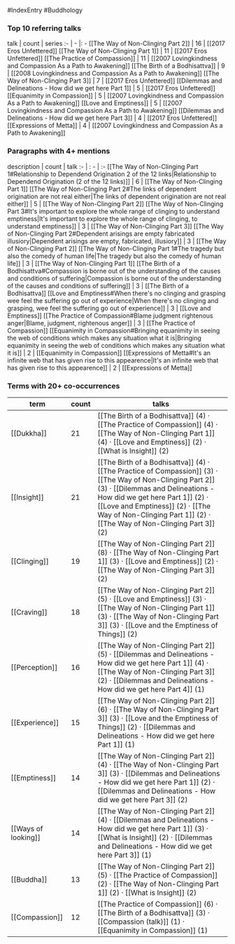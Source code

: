 #IndexEntry #Buddhology

### Top 10 referring talks
talk | count | series
:- | - |: -
[[The Way of Non-Clinging Part 2]] | 16 | [[2017 Eros Unfettered]]
[[The Way of Non-Clinging Part 1]] | 11 | [[2017 Eros Unfettered]]
[[The Practice of Compassion]] | 11 | [[2007 Lovingkindness and Compassion As a Path to Awakening]]
[[The Birth of a Bodhisattva]] | 9 | [[2008 Lovingkindness and Compassion As a Path to Awakening]]
[[The Way of Non-Clinging Part 3]] | 7 | [[2017 Eros Unfettered]]
[[Dilemmas and Delineations - How did we get here Part 1]] | 5 | [[2017 Eros Unfettered]]
[[Equanimity in Compassion]] | 5 | [[2007 Lovingkindness and Compassion As a Path to Awakening]]
[[Love and Emptiness]] | 5 | [[2007 Lovingkindness and Compassion As a Path to Awakening]]
[[Dilemmas and Delineations - How did we get here Part 3]] | 4 | [[2017 Eros Unfettered]]
[[Expressions of Metta]] | 4 | [[2007 Lovingkindness and Compassion As a Path to Awakening]]

### Paragraphs with 4+ mentions
description | count | talk
:- | : - | :-
[[The Way of Non-Clinging Part 1#Relationship to Dependend Origination 2 of the 12 links\|Relationship to Dependend Origination (2 of the 12 links)]] | 6 | [[The Way of Non-Clinging Part 1]]
[[The Way of Non-Clinging Part 2#The links of dependent origination are not real either\|The links of dependent origination are not real either]] | 5 | [[The Way of Non-Clinging Part 2]]
[[The Way of Non-Clinging Part 3#It's important to explore the whole range of clinging to understand emptiness\|It's important to explore the whole range of clinging, to understand emptiness]] | 3 | [[The Way of Non-Clinging Part 3]]
[[The Way of Non-Clinging Part 2#Dependent arisings are empty fabricated illusiory\|Dependent arisings are empty, fabricated, illusiory]] | 3 | [[The Way of Non-Clinging Part 2]]
[[The Way of Non-Clinging Part 1#The tragedy but also the comedy of human life\|The tragedy but also the comedy of human life]] | 3 | [[The Way of Non-Clinging Part 1]]
[[The Birth of a Bodhisattva#Compassion is borne out of the understanding of the causes and conditions of suffering\|Compassion is borne out of the understanding of the causes and conditions of suffering]] | 3 | [[The Birth of a Bodhisattva]]
[[Love and Emptiness#When there's no clinging and grasping wee feel the suffering go out of experience\|When there's no clinging and grasping, wee feel the suffering go out of experience]] | 3 | [[Love and Emptiness]]
[[The Practice of Compassion#Blame judgment rightenous anger\|Blame, judgment, rightenous anger]] | 3 | [[The Practice of Compassion]]
[[Equanimity in Compassion#Bringing equanimity in seeing the web of conditions which makes any situation what it is\|Bringing equanimity in seeing the web of conditions which makes any situation what it is]] | 2 | [[Equanimity in Compassion]]
[[Expressions of Metta#It's an infinite web that has given rise to this appearence\|It's an infinite web that has given rise to this appearence]] | 2 | [[Expressions of Metta]]

### Terms with 20+ co-occurrences
term | count | talks
-|-|-
[[Dukkha]] | 21 | <span class="counts">[[The Birth of a Bodhisattva]] (4) · [[The Practice of Compassion]] (4) · [[The Way of Non-Clinging Part 1]] (4) · [[Love and Emptiness]] (2) · [[What is Insight]] (2)</span> 
[[Insight]] | 21 | <span class="counts">[[The Birth of a Bodhisattva]] (4) · [[The Practice of Compassion]] (3) · [[The Way of Non-Clinging Part 2]] (3) · [[Dilemmas and Delineations - How did we get here Part 1]] (2) · [[Love and Emptiness]] (2) · [[The Way of Non-Clinging Part 1]] (2) · [[The Way of Non-Clinging Part 3]] (2)</span> 
[[Clinging]] | 19 | <span class="counts">[[The Way of Non-Clinging Part 2]] (8) · [[The Way of Non-Clinging Part 1]] (3) · [[Love and Emptiness]] (2) · [[The Way of Non-Clinging Part 3]] (2)</span> 
[[Craving]] | 18 | <span class="counts">[[The Way of Non-Clinging Part 2]] (5) · [[Love and Emptiness]] (3) · [[The Way of Non-Clinging Part 1]] (3) · [[The Way of Non-Clinging Part 3]] (3) · [[Love and the Emptiness of Things]] (2)</span> 
[[Perception]] | 16 | <span class="counts">[[The Way of Non-Clinging Part 2]] (5) · [[Dilemmas and Delineations - How did we get here Part 1]] (4) · [[The Way of Non-Clinging Part 3]] (2) · [[Dilemmas and Delineations - How did we get here Part 4]] (1)</span> 
[[Experience]] | 15 | <span class="counts">[[The Way of Non-Clinging Part 2]] (6) · [[The Way of Non-Clinging Part 3]] (3) · [[Love and the Emptiness of Things]] (2) · [[Dilemmas and Delineations - How did we get here Part 1]] (1)</span> 
[[Emptiness]] | 14 | <span class="counts">[[The Way of Non-Clinging Part 2]] (4) · [[The Way of Non-Clinging Part 3]] (3) · [[Dilemmas and Delineations - How did we get here Part 1]] (2) · [[Dilemmas and Delineations - How did we get here Part 3]] (2)</span> 
[[Ways of looking]] | 14 | <span class="counts">[[The Way of Non-Clinging Part 2]] (4) · [[Dilemmas and Delineations - How did we get here Part 1]] (3) · [[What is Insight]] (2) · [[Dilemmas and Delineations - How did we get here Part 3]] (1)</span> 
[[Buddha]] | 13 | <span class="counts">[[The Way of Non-Clinging Part 2]] (5) · [[The Practice of Compassion]] (2) · [[The Way of Non-Clinging Part 1]] (2) · [[What is Insight]] (2)</span> 
[[Compassion]] | 12 | <span class="counts">[[The Practice of Compassion]] (6) · [[The Birth of a Bodhisattva]] (3) · [[Compassion (talk)]] (1) · [[Equanimity in Compassion]] (1)</span> 

